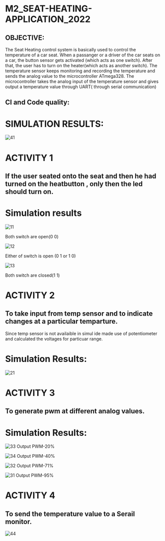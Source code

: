 # M2_SEAT-HEATING-APPLICATION_2022


## OBJECTIVE:

The Seat Heating control system is basically used to control the temperature of a car seat. When a passanger or a driver of the car seats on a car, the button sensor gets activated (which acts as one switch). After that, the user has to turn on the heater(which acts as another switch). The temperature sensor keeps monitoring and recording the temperature and sends the analog value to the microcontroller ATmega328. The microcontroller takes the analog input of the temperature sensor and gives output a temperature value through UART( through serial communication)

## CI and Code quality:
# SIMULATION RESULTS:
![41](https://user-images.githubusercontent.com/101514346/164737089-ec9ae836-6c6b-4ff0-8a4d-14781631302e.jpeg)

# ACTIVITY 1

## If the user seated onto the seat and then he had turned on the heatbutton , only then the led should turn on.


# Simulation results

![11](https://user-images.githubusercontent.com/101514346/164737713-b0dd2d8b-1fb4-42ff-a02b-a15b942ff5e2.jpeg)

Both switch are open(0 0)


![12](https://user-images.githubusercontent.com/101514346/164737822-827983f4-1e9d-44cf-a7a5-a9df7e936e57.jpeg)

Either of switch is open (0 1 or 1 0)


![13](https://user-images.githubusercontent.com/101514346/164737958-1f10cdc0-c015-4972-8c96-f3650da57135.jpeg)

Both switch are closed(1 1)

# ACTIVITY 2
## To take input from temp sensor and to indicate changes at a particular temparture.
Since temp sensor is not availaible in simul ide made use of potentiometer and calculated the voltages for particuar range.


# Simulation Results:
![21](https://user-images.githubusercontent.com/101514346/164738345-33b5def0-c2de-4de1-a5b8-cbf74638ede5.jpeg)

# ACTIVITY 3
## To generate pwm at different analog values.

# Simulation Results:
![33](https://user-images.githubusercontent.com/101514346/164738674-e2ae49a4-211c-4e5e-aff2-1a249d45ddde.jpeg)
Output PWM-20%

![34](https://user-images.githubusercontent.com/101514346/164738808-ffd097a2-5f43-4a61-b839-fadd36c00ed2.jpeg)
Output PWM-40%

![32](https://user-images.githubusercontent.com/101514346/164738963-b549f601-fde2-4a61-a501-ef6a4f4bab24.jpeg)
Output PWM-71%

![31](https://user-images.githubusercontent.com/101514346/164739079-a9c0c06b-3f74-4c94-9bed-e5019c2478a4.jpeg)
Output PWM-95%

# ACTIVITY 4
## To send the temperature value to a Serail monitor.
![44](https://user-images.githubusercontent.com/101514346/164739265-5c2e022a-c0a8-4960-adb3-3d53276553aa.jpeg)
